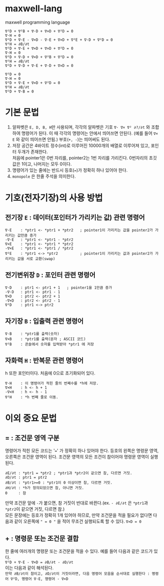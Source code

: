 # maxwell-lang

maxwell programming language

```
∇²D + ∇²B + ∇·D + ∇×D + ∇²D = 0
∇·H = 0
∇²D + ∇·E - ∇×D - ∇·E + ∇×D + ∇²E + ∇·D + ∇²D = 0
∇²H = ∂B/∂t
∇²D + ∇·E + ∇×D + ∇×D + ∇²D = 0
∇·H = 0
∇²D + ∇·D + ∇×D + ∇²B + ∇²D = 0
∇²H = ∂B/∂t
∇²D + ∇·D + ∇·E + ∇·D + ∇×D = 0

∇²D = 0
∇·H = 0
∇²D + ∇·E + ∇×D + ∇²D = 0
∇²H = ∂B/∂t
∇²D + ∇·B = 0
```

# 기본 문법

1. 알파벳은 `E, D, B, H`만 사용되며, 각각의 알파벳은 기호 `∇· ∇× ∇² ∂?/∂t` 와 조합하여 명령어가 된다. 이 때 각각의 명령어는 안에서 띄어쓰면 안된다. (예를 들어 `∇× E` 와 같이 띄어쓰면 안됨.) 부호(`+, -`)는 띄어써도 된다.
2. 저장 공간은 4바이트 정수(int)로 이루어진 10000개의 배열로 이루어져 있고, 포인터 두개가 존재한다.
   <br>
   처음에 pointer1은 0번 자리를, pointer2는 1번 자리를 가리킨다. 0번자리의 초깃값은 1이고, 나머지는 모두 0이다.
3. 명령어가 있는 줄에는 반드시 등호(`=`)가 정확히 하나 있어야 한다.
4. `monopole` 은 한줄 주석을 의미한다.

# 기호(전자기장)의 사용 방법

## 전기장 `E` : 데이터(포인터가 가리키는 값) 관련 명령어

```
∇·E    : *ptr1 <- *ptr1 + *ptr2   ; pointer1이 가리키는 값을 pointer2가 가리키는 값만큼 증가
-∇·E   : *ptr1 <- *ptr1 - *ptr2
∇×E    : *ptr1 <- *ptr1 * *ptr2
-∇×E   : *ptr1 <- *ptr1 / *ptr2
∇²E    : *ptr1 <-> *ptr2          ; pointer1이 가리키는 값과 pointer2가 가리키는 값을 서로 교환(swap)
```

## 전기변위장 `D` : 포인터 관련 명령어

```
∇·D    : ptr1 <- ptr1 + 1   ; pointer1을 1만큼 증가
-∇·D   : ptr1 <- ptr1 - 1
∇×D    : ptr2 <- ptr2 + 1
-∇×D   : ptr2 <- ptr2 - 1
∇²D    : ptr1 <-> ptr2
```

## 자기장 `B` : 입출력 관련 명령어

```
∇·B    : *ptr1를 출력(숫자)
∇×B    : *ptr1를 출력(문자 ; ASCII 코드)
∇²B    : 콘솔에서 숫자를 입력받아 *ptr1 에 저장
```

## 자화력 `H` : 반복문 관련 명령어

h 또한 포인터이다. 처음에 0으로 초기화되어 있다.

```
∇·H    : 이 명령어가 적힌 줄의 번째수를 *h에 저장.
∇×H    : h <- h + 1
-∇×H   : h <- h - 1
∇²H    : *h 번째 줄로 이동.
```

# 이외 중요 문법

## = : 조건문 영역 구분

명령어가 적힌 모든 코드는 '`=`' 가 정확히 하나 있어야 한다. 등호의 왼쪽은 명령문 영역, 오른쪽은 조건문 영역이 된다. 조건문 영역의 모든 조건이 참이어야 명령문 영역이 실행된다.

```
∂E/∂t : *ptr1 = *ptr2 ; *ptr1과 *ptr2이 같으면 참, 다르면 거짓.
∂D/∂t : ptr1 = ptr2
∂B/∂t : *ptr1>=0 : *ptr1이 0 이상이면 참, 다르면 거짓.
∂H/∂t : *h가 정의되었으면 참, 아니면 거짓.
0     : 참
```

만약 조건문 앞에 `-`가 붙으면, 참 거짓이 반대로 바뀐다.(ex. `- ∂E/∂t` 은 `*ptr1`과 `*ptr2`이 같으면 거짓, 다르면 참.)<br>
모든 문장에는 등호가 정확히 1개 있어야 하므로, 만약 조건문을 적을 필요가 없다면 다음과 같이 오른쪽에 `" = 0 "` 을 적어 무조건 실행되도록 할 수 있다.
`∇×D = 0`

## + : 명령문 또는 조건문 결합

한 줄에 여러개의 명령문 또는 조건문을 적을 수 있다. 예를 들어 다음과 같은 코드가 있다.
<br>
`∇²D + ∇·E - ∇×D = ∂B/∂t - ∂D/∂t`
<br>
이는 다음과 같이 해석된다.
<br>
`만약 ∂B/∂t이 참이고, ∂D/∂t이 거짓이라면, 다음 명령어 모음을 순서대로 실행한다 : 명령어 ∇²D, 명령어 ∇·E, 명령어 - ∇×D`
